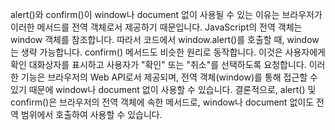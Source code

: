 alert()와 confirm()이 window나 document 없이 사용될 수 있는 이유는 브라우저가 이러한 메서드를 전역 객체로서 제공하기 때문입니다. JavaScript의 전역 객체는 window 객체를 참조합니다. 따라서 코드에서 window.alert()를 호출할 때, window는 생략 가능합니다. confirm() 메서드도 비슷한 원리로 동작합니다. 이것은 사용자에게 확인 대화상자를 표시하고 사용자가 "확인" 또는 "취소"를 선택하도록 요청합니다. 이러한 기능은 브라우저의 Web API로서 제공되며, 전역 객체(window)를 통해 접근할 수 있기 때문에 window나 document 없이 사용할 수 있습니다. 결론적으로, alert() 및 confirm()은 브라우저의 전역 객체에 속한 메서드로, window나 document 없이도 전역 범위에서 호출하여 사용할 수 있습니다.
